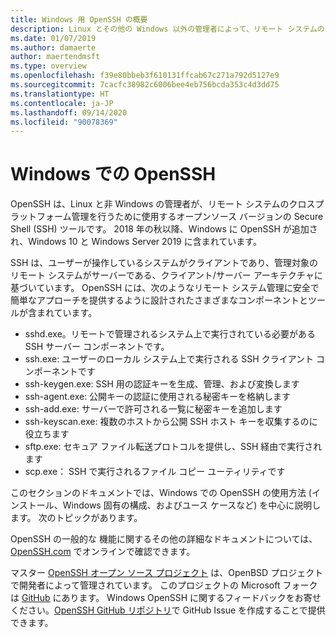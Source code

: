 ```yaml
---
title: Windows 用 OpenSSH の概要
description: Linux とその他の Windows 以外の管理者によって、リモート システムのクロスプラットフォーム管理用に使用される OpenSSH ツールの概要。
ms.date: 01/07/2019
ms.author: damaerte
author: maertendmsft
ms.type: overview
ms.openlocfilehash: f39e80bbeb3f610131ffcab67c271a792d5127e9
ms.sourcegitcommit: 7cacfc38982c6006bee4eb756bcda353c4d3dd75
ms.translationtype: HT
ms.contentlocale: ja-JP
ms.lasthandoff: 09/14/2020
ms.locfileid: "90078369"
---
```

# <a name="openssh-in-windows"></a>Windows での OpenSSH

OpenSSH は、Linux と非 Windows の管理者が、リモート システムのクロスプラットフォーム管理を行うために使用するオープンソース バージョンの Secure Shell (SSH) ツールです。
2018 年の秋以降、Windows に OpenSSH が追加され、Windows 10 と Windows Server 2019 に含まれています。

SSH は、ユーザーが操作しているシステムがクライアントであり、管理対象のリモート システムがサーバーである、クライアント/サーバー アーキテクチャに基づいています。
OpenSSH には、次のようなリモート システム管理に安全で簡単なアプローチを提供するように設計されたさまざまなコンポーネントとツールが含まれています。

* sshd.exe。リモートで管理されるシステム上で実行されている必要がある SSH サーバー コンポーネントです。
* ssh.exe: ユーザーのローカル システム上で実行される SSH クライアント コンポーネントです
* ssh-keygen.exe: SSH 用の認証キーを生成、管理、および変換します
* ssh-agent.exe: 公開キーの認証に使用される秘密キーを格納します
* ssh-add.exe: サーバーで許可される一覧に秘密キーを追加します
* ssh-keyscan.exe: 複数のホストから公開 SSH ホスト キーを収集するのに役立ちます
* sftp.exe: セキュア ファイル転送プロトコルを提供し、SSH 経由で実行されます
* scp.exe： SSH で実行されるファイル コピー ユーティリティです

このセクションのドキュメントでは、Windows での OpenSSH の使用方法 (インストール、Windows 固有の構成、およびユース ケースなど) を中心に説明します。 次のトピックがあります。

OpenSSH の一般的な 機能に関するその他の詳細なドキュメントについては、[OpenSSH.com](https://www.openssh.com/manual.html) でオンラインで確認できます。

マスター [OpenSSH オープン ソース プロジェクト](https://www.openssh.com) は、OpenBSD プロジェクトで開発者によって管理されています。
このプロジェクトの Microsoft フォークは [GitHub](https://github.com/PowerShell/openssh-portable) にあります。
Windows OpenSSH に関するフィードバックをお寄せください。[OpenSSH GitHub リポジトリ](https://github.com/PowerShell/openssh-portable)で GitHub Issue を作成することで提供できます。

